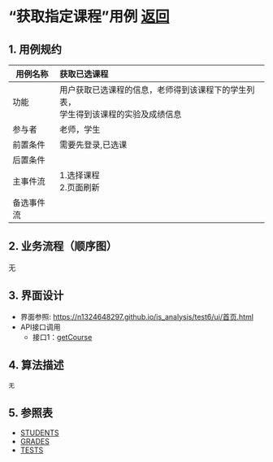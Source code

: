 ﻿<!-- markdownlint-disable MD033-->
<!-- 禁止MD033类型的警告 https://www.npmjs.com/package/markdownlint -->

# “获取指定课程”用例 [返回](../README.md)
## 1. 用例规约

|用例名称|获取已选课程|
|-------|:-------------|
|功能|用户获取已选课程的信息，老师得到该课程下的学生列表，<br/>学生得到该课程的实验及成绩信息|
|参与者|老师，学生|
|前置条件|需要先登录,已选课|
|后置条件| |
|主事件流| 1.选择课程<br/> 2.页面刷新|
|备选事件流| |

## 2. 业务流程（顺序图） 
无

## 3. 界面设计
- 界面参照: https://n1324648297.github.io/is_analysis/test6/ui/首页.html
- API接口调用
    - 接口1：[getCourse](../接口/getCourese.md) 

## 4. 算法描述
    无
    
## 5. 参照表
- [STUDENTS](../数据库设计.md/#STUDENTS)
- [GRADES](../数据库设计.md/#GRADES)
- [TESTS](../数据库设计.md/#TESTS)
